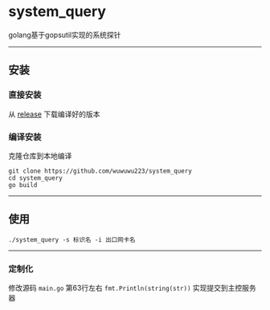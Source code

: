 # system_query
golang基于gopsutil实现的系统探针
<hr>

## 安装

### 直接安装

从 [release](https://github.com/wuwuwu223/system_query/releases) 下载编译好的版本

### 编译安装
克隆仓库到本地编译
```shell
git clone https://github.com/wuwuwu223/system_query
cd system_query
go build
```
<hr>

## 使用

```shell
./system_query -s 标识名 -i 出口网卡名
```
<hr>

### 定制化

修改源码 ```main.go``` 第63行左右 ```fmt.Println(string(str))``` 实现提交到主控服务器
